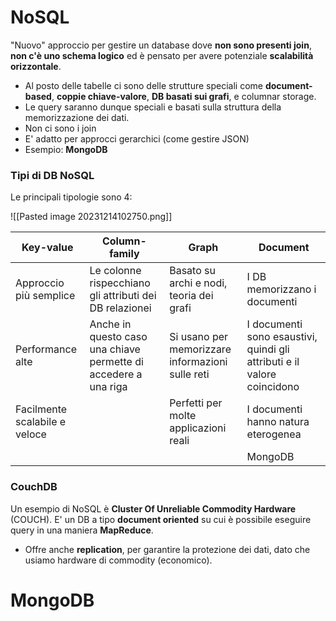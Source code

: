 # NoSQL

"Nuovo" approccio per gestire un database dove **non sono presenti join**, **non c'è uno schema logico** ed è pensato per avere potenziale **scalabilità orizzontale**.
- Al posto delle tabelle ci sono delle strutture speciali come **document-based**, **coppie chiave-valore**, **DB basati sui grafi**, e columnar storage.
- Le query saranno dunque speciali e basati sulla struttura della memorizzazione dei dati.
- Non ci sono i join
- E' adatto per approcci gerarchici (come gestire JSON)
- Esempio: **MongoDB**

### Tipi di DB NoSQL

Le principali tipologie sono 4:

![[Pasted image 20231214102750.png]]

| Key-value                     | Column-family                                                   | Graph                                            | Document                                                                |
| ----------------------------- | --------------------------------------------------------------- | ------------------------------------------------ | ----------------------------------------------------------------------- |
| Approccio più semplice        | Le colonne rispecchiano gli attributi dei DB relazionei         | Basato su archi e nodi, teoria dei grafi         | I DB memorizzano i documenti                                            |
| Performance alte              | Anche in questo caso una chiave permette di accedere a una riga | Si usano per memorizzare informazioni sulle reti | I documenti sono esaustivi, quindi gli attributi e il valore coincidono |
| Facilmente scalabile e veloce |                                                                 | Perfetti per molte applicazioni reali            | I documenti hanno natura eterogenea                                                                        |
|                               |                                                                 |                                                  |MongoDB                                                                         |
 
### CouchDB

Un esempio di NoSQL è **Cluster Of Unreliable Commodity Hardware** (COUCH). E' un DB a tipo **document oriented** su cui è possibile eseguire query in una maniera **MapReduce**.
- Offre anche **replication**, per garantire la protezione dei dati, dato che usiamo hardware di commodity (economico).

# MongoDB

